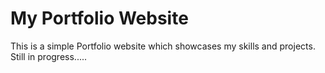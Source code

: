 # My Portfolio Website
This is a simple Portfolio website which showcases my skills and projects. 
Still in progress.....
